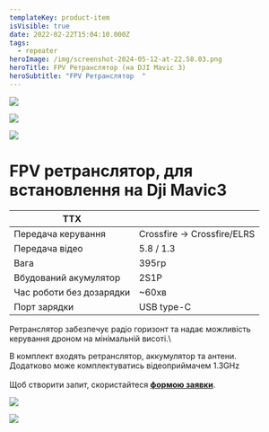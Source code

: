 ```yaml
---
templateKey: product-item
isVisible: true
date: 2022-02-22T15:04:10.000Z
tags:
  - repeater
heroImage: /img/screenshot-2024-05-12-at-22.58.03.png
heroTitle: FPV Ретранслятор (на DJI Mavic 3)
heroSubtitle: "FPV Ретранслятор  "
---
```

![](/img/screenshot-2024-05-12-at-22.55.50.png)

![](/img/img_3325.jpg)

![](/img/screenshot-2024-05-12-at-22.54.35.png)

# FPV ретранслятор, для встановлення на Dji Mavic3

| ТТХ                      |                             |
| ------------------------ | --------------------------- |
| Передача керування       | Crossfire -> Crossfire/ELRS |
| Передача відео           | 5.8 / 1.3                   |
| Вага                     | 395гр                       |
| В﻿будований акумулятор   | 2S1P                        |
| Час роботи без дозарядки | ~60хв                       |
| П﻿орт зарядки            | USB type-C                  |

Ретранслятор забезпечує радіо горизонт та надає можливість керування дроном на мінімальній висоті.\

В комплект входять ретранслятор, аккумулятор та антени.\
Д﻿одатково може комплектуватись відеоприймачем 1.3GHz\
\
Щоб створити запит, скористайтеся <a href="https://docs.google.com/forms/d/e/1FAIpQLSflTILqQ9CENT9xGsnn4Ke6l-D-2m2yaclV2jH2pzXmjGk51w/viewform" target="_blank" rel="noopener noreferrer">**формою заявки**</a>.

![](/img/screenshot-2024-05-12-at-23.06.50.png)

![](/img/screenshot-2024-05-12-at-23.04.21.png)